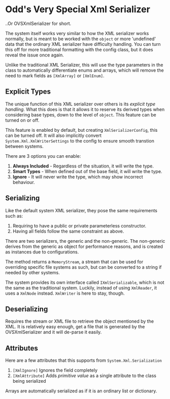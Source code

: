 ﻿# Odd's Very Special Xml Serializer

..Or OVSXmlSerializer for short.



The system itself works very similar to how the XML serializer works normally,
but is meant to be worked with the `object` or more 'undefined' data that the 
ordinary XML serializer have difficulty handling. You can turn this off for more
traditional formatting with the config class, but it does reveal the issue once 
again.

Unlike the traditional XML Serializer, this will use the type parameters in the
class to automatically differentiate enums and arrays, which will remove the need
to mark fields as `[XmlArray]` or `[XmlEnum]`.

## Explicit Types

The unique function of this XML serializer over others is its *explicit type 
handling.* What this does is that it allows it to reserve its derived types when
considering base types, down to the level of `object`. This feature can be turned
on or off.

This feature is enabled by default, but creating `XmlSerializerConfig`, this can
be turned off. It will also implicitly convert `System.Xml.XmlWriterSettings` to
the config to ensure smooth transtion between systems.

There are 3 options you can enable:
1. **Always Included** - Regardless of the situation, it will write the type.
2. **Smart Types** - When defined out of the base field, it will write the type.
3. **Ignore** - It will never write the type, which may show incorrect behaviour.

## Serializing

Like the default system XML serializer, they pose the same requirements such as:
1. Requiring to have a public or private parameterless constructor.
2. Having all fields follow the same constraint as above.

There are two serializers, the generic and the non-generic. The non-generic derives
from the generic as object for performance reasons, and is created as instances
due to configurations.

The method returns a `MemoryStream`, a stream that can be used for overriding specific
file systems as such, but can be converted to a string if needed by other systems.

The system provides its own interface called `IXmlSerializable`, which is not
the same as the traditional system. Luckily, instead of using `XmlReader`, it uses
a `XmlNode` instead. `XmlWriter` is here to stay, though.

## Deserializing

Requires the stream or XML file to retrieve the object mentioned by the XML.
It is relatively easy enough, get a file that is generated by the OVSXmlSerializer
and it will de-parse it easily.

## Attributes

Here are a few attributes that this supports from `System.Xml.Serialization`

1. `[XmlIgnore]` Ignores the field completely
2. `[XmlAttribute]` Adds *primitive value* as a single attribute to the class
    being serialized

Arrays are automatically serialized as if it is an ordinary list or dictionary.